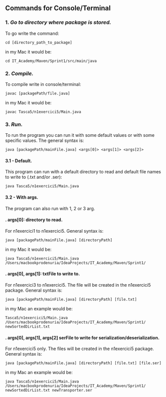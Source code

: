 ## **Commands for Console/Terminal**

### 1. *Go to directory where package is stored.*
To go write the command:

    cd [directory_path_to_package]

in my Mac it would be:

    cd IT_Academy/Maven/Sprint1/src/main/java

### 2. *Compile.*
To compile write in console/terminal:
    
    javac [packagePath/file.java]

in my Mac it would be:

    javac Tasca5/n1exercici5/Main.java

### 3. *Run.* 
To run the program you can run it with some default values or with some specific values.
The general syntax is:

    java [packagePath/mainFile.java] <args[0]> <args[1]> <args[2]>

#### 3.1 - Default. 
This program can run with a default directory to read and default file names to write to (.txt and/or .ser):
          
    java Tasca5/n1exercici5/Main.java

#### 3.2 - With args. 
The program can also run with 1, 2 or 3 arg.

#### . args[0]: directory to read. 
For n1exercici1 to n1exercici5. General syntax is:

    java [packagePath/mainFile.java] [directoryPath]

in my Mac it would be:
            
    java Tasca5/n1exercici5/Main.java /Users/macbookprodenuria/IdeaProjects/IT_Academy/Maven/Sprint1/

#### . args[0], args[1]: txtFile to write to. 
For n1exercici3 to n1exercici5. The file will be created in the n1exercici5 package. General syntax is:

    java [packagePath/mainFile.java] [directoryPath] [file.txt]

in my Mac an example would be:

    Tasca5/n1exercici5/Main.java /Users/macbookprodenuria/IdeaProjects/IT_Academy/Maven/Sprint1/ newSortedDirList.txt

#### . args[0], args[1], args[2] serFile to write for serialization/deserialization. 
For n1exercici5 only. The files will be created in the n1exercici5 package. General syntax is:

    java [packagePath/mainFile.java] [directoryPath] [file.txt] [file.ser]

in my Mac an example would be:
            
    java Tasca5/n1exercici5/Main.java /Users/macbookprodenuria/IdeaProjects/IT_Academy/Maven/Sprint1/ newSortedDirList.txt newTransporter.ser
